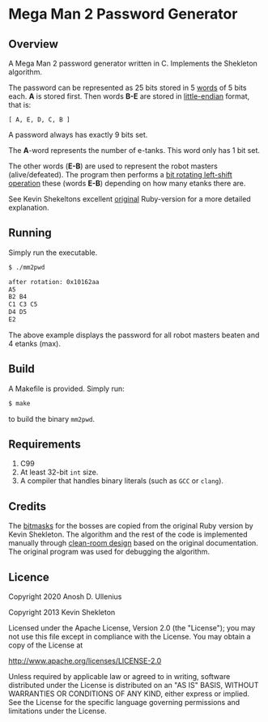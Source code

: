 # Mega Man 2 Password Generator #

## Overview

A Mega Man 2 password generator written in C. Implements the Shekleton algorithm.

The password can be represented as 25 bits stored in 5 [words](https://en.wikipedia.org/wiki/Word_(computer_architecture)#Word_size_choice) of 5 bits each. **A** is stored first. Then words **B-E** are stored in [little-endian](https://en.wikipedia.org/wiki/Endianness) format, that is:

    [ A, E, D, C, B ]

A password always has exactly 9 bits set.

The **A**-word represents the number of e-tanks. This word only has 1 bit set.

The other words (**E-B**) are used to represent the robot masters (alive/defeated).
The program then performs a [bit rotating left-shift operation](https://en.wikipedia.org/wiki/Circular_shift) these (words **E-B**) depending on how many etanks there are.

See Kevin Shekeltons excellent [original](https://github.com/kpshek/mm2pwd) Ruby-version for a more detailed explanation.

## Running

Simply run the executable.

```sh
$ ./mm2pwd

after rotation: 0x10162aa
A5
B2 B4
C1 C3 C5
D4 D5
E2
```

The above example displays the password for all robot masters beaten and 4 etanks (max).

## Build
A Makefile is provided. Simply run:
```sh
$ make
```

to build the binary `mm2pwd`.

## Requirements
1. C99
2. At least 32-bit `int` size.
3. A compiler that handles binary literals (such as `GCC` or `clang`).

## Credits
The [bitmasks](https://en.wikipedia.org/wiki/Mask_(computing)) for the bosses are copied from the original Ruby version by Kevin
Shekleton. The algorithm and the rest of the code is implemented manually through [clean-room design](https://en.wikipedia.org/wiki/Clean_room_design)
based on the original documentation. The original program was used for debugging the algorithm.

## Licence
Copyright 2020 Anosh D. Ullenius

Copyright 2013 Kevin Shekleton

Licensed under the Apache License, Version 2.0 (the "License"); you may not use
this file except in compliance with the License. You may obtain a copy of the
License at

http://www.apache.org/licenses/LICENSE-2.0

Unless required by applicable law or agreed to in writing, software distributed
under the License is distributed on an "AS IS" BASIS, WITHOUT WARRANTIES OR
CONDITIONS OF ANY KIND, either express or implied. See the License for the
specific language governing permissions and limitations under the License.
